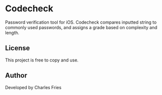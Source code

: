 # Codecheck

Password verification tool for iOS. Codecheck compares inputted string to commonly used passwords, and assigns a grade based on complexity and length.

## License

This project is free to copy and use.

## Author

Developed by Charles Fries
